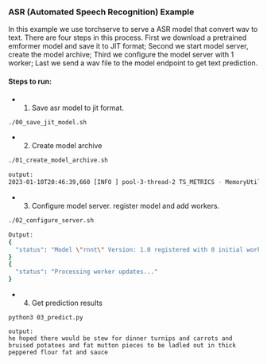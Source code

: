 ### ASR (Automated Speech Recognition) Example

In this example we use torchserve to serve a ASR model that convert wav to text.  There are four steps in this process. First we download a pretrained emformer model and save it to JIT format; Second we start model server, create the model archive; Third we configure the model server with 1 worker; Last we send a wav file to the model endpoint to get text prediction.

#### Steps to run:
- 1. Save asr model to jit format.
```bash
./00_save_jit_model.sh
```
- 2. Create model archive
```bash
./01_create_model_archive.sh

output:
2023-01-10T20:46:39,660 [INFO ] pool-3-thread-2 TS_METRICS - MemoryUtilization.Percent:3.2|Level:Host|hostname:ip-172-31-15-90,timestamp:1673383599
```
- 3. Configure model server. register model and add workers.
```bash
./02_configure_server.sh

Output:
{
  "status": "Model \"rnnt\" Version: 1.0 registered with 0 initial workers. Use scale workers API to add workers for the model."
}
{
  "status": "Processing worker updates..."
}

```

- 4. Get prediction results
```
python3 03_predict.py

output:
he hoped there would be stew for dinner turnips and carrots and bruised potatoes and fat mutton pieces to be ladled out in thick peppered flour fat and sauce
```
